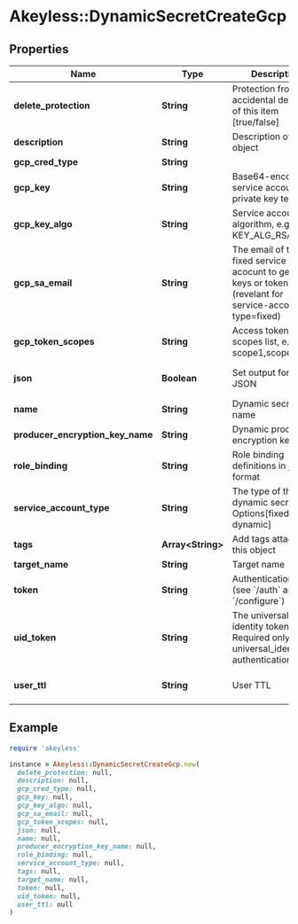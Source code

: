 # Akeyless::DynamicSecretCreateGcp

## Properties

| Name | Type | Description | Notes |
| ---- | ---- | ----------- | ----- |
| **delete_protection** | **String** | Protection from accidental deletion of this item [true/false] | [optional] |
| **description** | **String** | Description of the object | [optional] |
| **gcp_cred_type** | **String** |  | [optional] |
| **gcp_key** | **String** | Base64-encoded service account private key text | [optional] |
| **gcp_key_algo** | **String** | Service account key algorithm, e.g. KEY_ALG_RSA_1024 | [optional] |
| **gcp_sa_email** | **String** | The email of the fixed service acocunt to generate keys or tokens for. (revelant for service-account-type&#x3D;fixed) | [optional] |
| **gcp_token_scopes** | **String** | Access token scopes list, e.g. scope1,scope2 | [optional] |
| **json** | **Boolean** | Set output format to JSON | [optional][default to false] |
| **name** | **String** | Dynamic secret name |  |
| **producer_encryption_key_name** | **String** | Dynamic producer encryption key | [optional] |
| **role_binding** | **String** | Role binding definitions in json format | [optional] |
| **service_account_type** | **String** | The type of the gcp dynamic secret. Options[fixed, dynamic] | [default to &#39;fixed&#39;] |
| **tags** | **Array&lt;String&gt;** | Add tags attached to this object | [optional] |
| **target_name** | **String** | Target name | [optional] |
| **token** | **String** | Authentication token (see &#x60;/auth&#x60; and &#x60;/configure&#x60;) | [optional] |
| **uid_token** | **String** | The universal identity token, Required only for universal_identity authentication | [optional] |
| **user_ttl** | **String** | User TTL | [optional][default to &#39;60m&#39;] |

## Example

```ruby
require 'akeyless'

instance = Akeyless::DynamicSecretCreateGcp.new(
  delete_protection: null,
  description: null,
  gcp_cred_type: null,
  gcp_key: null,
  gcp_key_algo: null,
  gcp_sa_email: null,
  gcp_token_scopes: null,
  json: null,
  name: null,
  producer_encryption_key_name: null,
  role_binding: null,
  service_account_type: null,
  tags: null,
  target_name: null,
  token: null,
  uid_token: null,
  user_ttl: null
)
```


